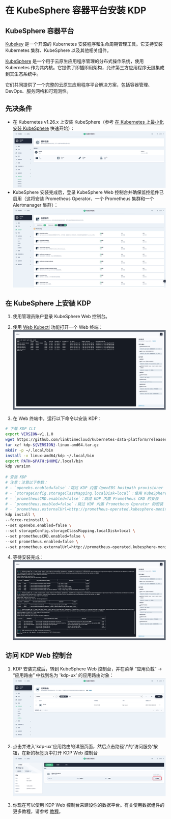 # 在 KubeSphere 容器平台安装 KDP

## KubeSphere 容器平台

[Kubekey](https://github.com/kubesphere/kubekey) 是一个开源的 Kubernetes 安装程序和生命周期管理工具。它支持安装 Kubernetes 集群、KubeSphere 以及其他相关组件。

[KubeSphere](https://kubesphere.io/zh/) 是一个用于云原生应用程序管理的分布式操作系统，使用 Kubernetes 作为其内核。它提供了即插即用架构，允许第三方应用程序无缝集成到其生态系统中。

它们共同提供了一个完整的云原生应用程序平台解决方案，包括容器管理、DevOps、服务网格和可观测性。

## 先决条件

- 在 Kubernetes v1.26.x 上安装 KubeSphere（参考 [在 Kubernetes 上最小化安装 KubeSphere](https://kubesphere.io/zh/docs/v3.4/quick-start/minimal-kubesphere-on-k8s/) 快速开始）：
![ks-cluster-overview](./images/ks-cluster-overview.png)
- KubeSphere 安装完成后，登录 KubeSphere Web 控制台并确保监控组件已启用（这将安装 Prometheus Operator、一个 Prometheus 集群和一个 Alertmanager 集群）：
![ks-monitoring](./images/ks-monitoring.png)

## 在 KubeSphere 上安装 KDP

1. 使用管理员账户登录 KubeSphere Web 控制台。

2. 使用 [Web Kubectl](https://kubesphere.io/zh/docs/v3.4/toolbox/web-kubectl/) 功能打开一个 Web 终端：
![ks-web-kubectl](./images/ks-web-kubectl.png)

3. 在 Web 终端中，运行以下命令以安装 KDP：
```bash
# 下载 KDP CLI
export VERSION=v1.1.0
wget https://github.com/linktimecloud/kubernetes-data-platform/releases/download/${VERSION}/kdp-${VERSION}-linux-amd64.tar.gz 
tar xzf kdp-${VERSION}-linux-amd64.tar.gz
mkdir -p ~/.local/bin
install -v linux-amd64/kdp ~/.local/bin
export PATH=$PATH:$HOME/.local/bin
kdp version

# 安装 KDP
# 注意：注意以下参数：
# - `openebs.enabled=false`：跳过 KDP 内置 OpenEBS hostpath provisioner 组件的安装
# - `storageConfig.storageClassMapping.localDisk=local`：使用 KubeSphere 上的内置 StorageClass，你也可以将 `local` 更改为其他现有的 SC
# - `prometheusCRD.enabled=false`：跳过 KDP 内置 Prometheus CRD 的安装
# - `prometheus.enabled=false`：跳过 KDP 内置 Prometheus Operator 的安装
# - `prometheus.externalUrl=http://prometheus-operated.kubesphere-monitoring-system.svc:9090`：使用 KubeSphere 上的内置 Prometheus 服务
kdp install \
--force-reinstall \
--set openebs.enabled=false \
--set storageConfig.storageClassMapping.localDisk=local \
--set prometheusCRD.enabled=false \
--set prometheus.enabled=false \
--set prometheus.externalUrl=http://prometheus-operated.kubesphere-monitoring-system.svc:9090 
```

4. 等待安装完成：
![ks-kdp-install](./images/ks-kdp-install.png)

## 访问 KDP Web 控制台

1. KDP 安装完成后，转到 KubeSphere Web 控制台，并在菜单 “应用负载” -> “应用路由” 中找到名为 'kdp-ux' 的应用路由对象：
![ks-kdp-ux-ingress](./images/ks-kdp-ux-ingress.png)

1. 点击并进入'kdp-ux'应用路由的详细页面，然后点击路径'/'的'访问服务'按钮，在新的标签页中打开 KDP Web 控制台
![ks-kdp-ux-access-service](./images/ks-kdp-ux-access-service.png)

1. 你现在可以使用 KDP Web 控制台来建设你的数据平台。有关使用数据组件的更多教程，请参考 [教程](./tutorials.md)。
